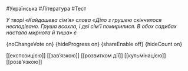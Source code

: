 #Українська #Література #Тест

*У творі «Кайдашева сім’я» слова «Діло з грушею скінчилося несподівано. Груша всохла, і дві сім’ї помирилися. В обох садибах настала мирнота й тиша» є*

{noChangeVote on}
{hideProgress on}
{shareEnable off}
{hideCount on}

[[експозицією]]
[[зав’язкою]]
[[розвитком дії]]
[[кульмінацією]]
[[розв’язкою]]
